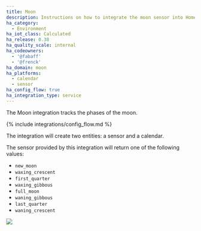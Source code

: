 ```yaml
---
title: Moon
description: Instructions on how to integrate the moon sensor into Home Assistant.
ha_category:
  - Environment
ha_iot_class: Calculated
ha_release: 0.38
ha_quality_scale: internal
ha_codeowners:
  - '@fabaff'
  - '@frenck'
ha_domain: moon
ha_platforms:
  - calendar
  - sensor
ha_config_flow: true
ha_integration_type: service
---
```


The Moon integration tracks the phases of the moon.

{% include integrations/config_flow.md %}

The integration will create two entities: a sensor and a calendar.

The sensor provided by this integration will return one of the following values:

- `new_moon`
- `waxing_crescent`
- `first_quarter`
- `waxing_gibbous`
- `full_moon`
- `waning_gibbous`
- `last_quarter`
- `waning_crescent`

<p class='img'>
<img src='/images/screenshots/more-info-dialog-moon.png' />
</p>
